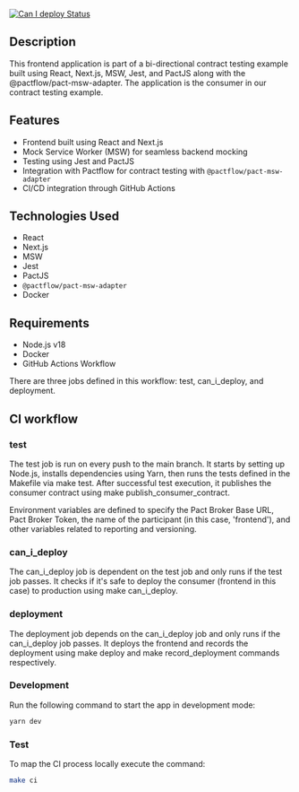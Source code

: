 [![Can I deploy Status](https://ermingo.pactflow.io/pacticipants/frontend/branches/main/latest-version/can-i-deploy/to-environment/production/badge)](https://ermingo.pactflow.io/pacticipants/frontend/branches/main/latest-version/can-i-deploy/to-environment/production/badge)

## Description
This frontend application is part of a bi-directional contract testing example built using React, Next.js, MSW, Jest, and PactJS along with the @pactflow/pact-msw-adapter. The application is the consumer in our contract testing example.

## Features
- Frontend built using React and Next.js
- Mock Service Worker (MSW) for seamless backend mocking
- Testing using Jest and PactJS
- Integration with Pactflow for contract testing with `@pactflow/pact-msw-adapter`
- CI/CD integration through GitHub Actions

## Technologies Used
- React
- Next.js
- MSW
- Jest
- PactJS
- `@pactflow/pact-msw-adapter`
- Docker

## Requirements
- Node.js v18
- Docker
- GitHub Actions Workflow

There are three jobs defined in this workflow: test, can_i_deploy, and deployment.

## CI workflow
### test
The test job is run on every push to the main branch. It starts by setting up Node.js, installs dependencies using Yarn, then runs the tests defined in the Makefile via make test. After successful test execution, it publishes the consumer contract using make publish_consumer_contract.

Environment variables are defined to specify the Pact Broker Base URL, Pact Broker Token, the name of the participant (in this case, 'frontend'), and other variables related to reporting and versioning.

### can_i_deploy
The can_i_deploy job is dependent on the test job and only runs if the test job passes. It checks if it's safe to deploy the consumer (frontend in this case) to production using make can_i_deploy.

### deployment
The deployment job depends on the can_i_deploy job and only runs if the can_i_deploy job passes. It deploys the frontend and records the deployment using make deploy and make record_deployment commands respectively.


### Development
Run the following command to start the app in development mode:

```bash
yarn dev
```

### Test
To map the CI process locally execute the command:
```bash
make ci
```
